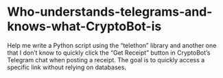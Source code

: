 # Who-understands-telegrams-and-knows-what-CryptoBot-is
Help me write a Python script using the “telethon” library and another one that I don’t know to quickly click the “Get Receipt” button in CryptoBot’s Telegram chat when posting a receipt. The goal is to quickly access a specific link without relying on databases.
